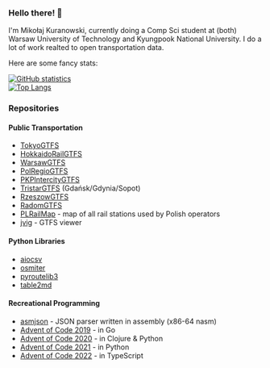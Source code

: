 ### Hello there! 👋

I'm Mikołaj Kuranowski, currently doing a Comp Sci student at (both) Warsaw University of Technology and Kyungpook National University.
I do a lot of work realted to open transportation data.

Here are some fancy stats:

[![GitHub statistics](https://github-readme-stats.vercel.app/api?username=MKuranowski)](https://github.com/anuraghazra/github-readme-stats)  
[![Top Langs](https://github-readme-stats.vercel.app/api/top-langs/?username=MKuranowski&layout=compact)](https://github.com/anuraghazra/github-readme-stats)

### Repositories

#### Public Transportation

- [TokyoGTFS](https://github.com/MKuranowski/TokyoGTFS)
- [HokkaidoRailGTFS](https://github.com/MKuranowski/HokkaidoRailGTFS)
- [WarsawGTFS](https://github.com/MKuranowski/WarsawGTFS)
- [PolRegioGTFS](https://github.com/MKuranowski/PolRegioGTFS)
- [PKPIntercityGTFS](https://github.com/MKuranowski/PKPIntercityGTFS)
- [TristarGTFS](https://github.com/MKuranowski/TristarGTFS) (Gdańsk/Gdynia/Sopot)
- [RzeszowGTFS](https://github.com/MKuranowski/RzeszowGTFS)
- [RadomGTFS](https://github.com/MKuranowski/RadomGTFS)
- [PLRailMap](https://github.com/MKuranowski/PLRailMap) - map of all rail stations used by Polish operators
- [jvig](https://github.com/MKuranowski/jvig) - GTFS viewer

#### Python Libraries

- [aiocsv](https://github.com/MKuranowski/aiocsv)
- [osmiter](https://github.com/MKuranowski/osmiter)
- [pyroutelib3](https://github.com/MKuranowski/pyroutelib3)
- [table2md](https://github.com/MKuranowski/table2md)

#### Recreational Programming

- [asmjson](https://github.com/MKuranowski/asmjson) - JSON parser written in assembly (x86-64 nasm)
- [Advent of Code 2019](https://github.com/MKuranowski/AdventOfCode2019) - in Go
- [Advent of Code 2020](https://github.com/MKuranowski/AdventOfCode2020) - in Clojure & Python
- [Advent of Code 2021](https://github.com/MKuranowski/AdventOfCode2021) - in Python
- [Advent of Code 2022](https://github.com/MKuranowski/AdventOfCode2022) - in TypeScript
